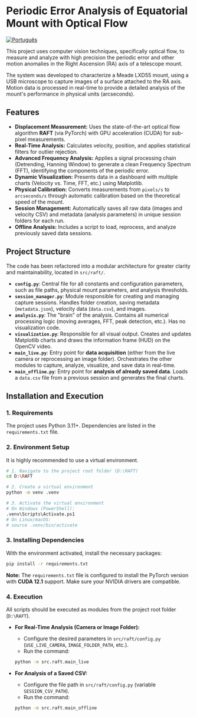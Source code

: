 # Periodic Error Analysis of Equatorial Mount with Optical Flow

[![Português](https://img.shields.io/badge/Português-README-green.svg)](README.md)

This project uses computer vision techniques, specifically optical flow, to measure and analyze with high precision the periodic error and other motion anomalies in the Right Ascension (RA) axis of a telescope mount.

The system was developed to characterize a Meade LXD55 mount, using a USB microscope to capture images of a surface attached to the RA axis. Motion data is processed in real-time to provide a detailed analysis of the mount's performance in physical units (arcseconds).

## Features

* **Displacement Measurement:** Uses the state-of-the-art optical flow algorithm **RAFT** (via PyTorch) with GPU acceleration (CUDA) for sub-pixel measurements.
* **Real-Time Analysis:** Calculates velocity, position, and applies statistical filters for outlier rejection.
* **Advanced Frequency Analysis:** Applies a signal processing chain (Detrending, Hanning Window) to generate a clean Frequency Spectrum (FFT), identifying the components of the periodic error.
* **Dynamic Visualization:** Presents data in a dashboard with multiple charts (Velocity vs. Time, FFT, etc.) using Matplotlib.
* **Physical Calibration:** Converts measurements from `pixels/s` to `arcseconds/s` through automatic calibration based on the theoretical speed of the mount.
* **Session Management:** Automatically saves all raw data (images and velocity CSV) and metadata (analysis parameters) in unique session folders for each run.
* **Offline Analysis:** Includes a script to load, reprocess, and analyze previously saved data sessions.

## Project Structure

The code has been refactored into a modular architecture for greater clarity and maintainability, located in `src/raft/`.

* **`config.py`**: Central file for all constants and configuration parameters, such as file paths, physical mount parameters, and analysis thresholds.
* **`session_manager.py`**: Module responsible for creating and managing capture sessions. Handles folder creation, saving metadata (`metadata.json`), velocity data (`data.csv`), and images.
* **`analysis.py`**: The "brain" of the analysis. Contains all numerical processing logic (moving averages, FFT, peak detection, etc.). Has no visualization code.
* **`visualization.py`**: Responsible for all visual output. Creates and updates Matplotlib charts and draws the information frame (HUD) on the OpenCV video.
* **`main_live.py`**: Entry point for **data acquisition** (either from the live camera or reprocessing an image folder). Orchestrates the other modules to capture, analyze, visualize, and save data in real-time.
* **`main_offline.py`**: Entry point for **analysis of already saved data**. Loads a `data.csv` file from a previous session and generates the final charts.

## Installation and Execution

### 1. Requirements

The project uses Python 3.11+. Dependencies are listed in the `requirements.txt` file.

### 2. Environment Setup

It is highly recommended to use a virtual environment.

```bash
# 1. Navigate to the project root folder (D:\RAFT)
cd D:\RAFT

# 2. Create a virtual environment
python -m venv .venv

# 3. Activate the virtual environment
# On Windows (PowerShell):
.venv\Scripts\Activate.ps1
# On Linux/macOS:
# source .venv/bin/activate
```

### 3. Installing Dependencies

With the environment activated, install the necessary packages:

```bash
pip install -r requirements.txt
```
**Note:** The `requirements.txt` file is configured to install the PyTorch version with **CUDA 12.1** support. Make sure your NVIDIA drivers are compatible.

### 4. Execution

All scripts should be executed as modules from the project root folder (`D:\RAFT`).

* **For Real-Time Analysis (Camera or Image Folder):**
    * Configure the desired parameters in `src/raft/config.py` (`USE_LIVE_CAMERA`, `IMAGE_FOLDER_PATH`, etc.).
    * Run the command:
    ```bash
    python -m src.raft.main_live
    ```

* **For Analysis of a Saved CSV:**
    * Configure the file path in `src/raft/config.py` (variable `SESSION_CSV_PATH`).
    * Run the command:
    ```bash
    python -m src.raft.main_offline
    ```
